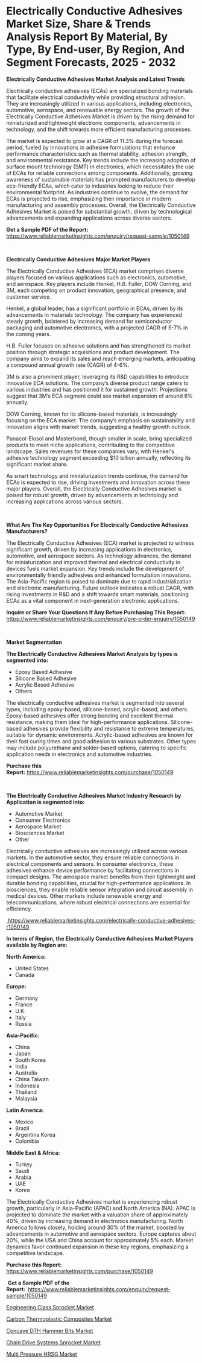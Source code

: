<p><h1>Electrically Conductive Adhesives Market Size, Share & Trends Analysis Report By Material, By Type, By End-user, By Region, And Segment Forecasts, 2025 - 2032</h1></p><p><strong>Electrically Conductive Adhesives Market Analysis and Latest Trends</strong></p>
<p><p>Electrically conductive adhesives (ECAs) are specialized bonding materials that facilitate electrical conductivity while providing structural adhesion. They are increasingly utilized in various applications, including electronics, automotive, aerospace, and renewable energy sectors. The growth of the Electrically Conductive Adhesives Market is driven by the rising demand for miniaturized and lightweight electronic components, advancements in technology, and the shift towards more efficient manufacturing processes.</p><p>The market is expected to grow at a CAGR of 11.3% during the forecast period, fueled by innovations in adhesive formulations that enhance performance characteristics such as thermal stability, adhesion strength, and environmental resistance. Key trends include the increasing adoption of surface mount technology (SMT) in electronics, which necessitates the use of ECAs for reliable connections among components. Additionally, growing awareness of sustainable materials has prompted manufacturers to develop eco-friendly ECAs, which cater to industries looking to reduce their environmental footprint. As industries continue to evolve, the demand for ECAs is projected to rise, emphasizing their importance in modern manufacturing and assembly processes. Overall, the Electrically Conductive Adhesives Market is poised for substantial growth, driven by technological advancements and expanding applications across diverse sectors.</p></p>
<p><strong>Get a Sample PDF of the Report:&nbsp;</strong> <a href="https://www.reliablemarketinsights.com/enquiry/request-sample/1050149?utm_campaign=3520&utm_medium=2&utm_source=Github&utm_content=ia&utm_term=01042025&utm_id=electrically-conductive-adhesives">https://www.reliablemarketinsights.com/enquiry/request-sample/1050149</a></p>
<p>&nbsp;</p>
<p><strong>Electrically Conductive Adhesives Major Market Players</strong></p>
<p><p>The Electrically Conductive Adhesives (ECA) market comprises diverse players focused on various applications such as electronics, automotive, and aerospace. Key players include Henkel, H.B. Fuller, DOW Corning, and 3M, each competing on product innovation, geographical presence, and customer service.</p><p>Henkel, a global leader, has a significant portfolio in ECAs, driven by its advancements in materials technology. The company has experienced steady growth, bolstered by increasing demand for semiconductor packaging and automotive electronics, with a projected CAGR of 5-7% in the coming years.</p><p>H.B. Fuller focuses on adhesive solutions and has strengthened its market position through strategic acquisitions and product development. The company aims to expand its sales and reach emerging markets, anticipating a compound annual growth rate (CAGR) of 4-6%.</p><p>3M is also a prominent player, leveraging its R&D capabilities to introduce innovative ECA solutions. The company’s diverse product range caters to various industries and has positioned it for sustained growth. Projections suggest that 3M’s ECA segment could see market expansion of around 6% annually.</p><p>DOW Corning, known for its silicone-based materials, is increasingly focusing on the ECA market. The company’s emphasis on sustainability and innovation aligns with market trends, suggesting a healthy growth outlook.</p><p>Panacol-Elosol and Masterbond, though smaller in scale, bring specialized products to meet niche applications, contributing to the competitive landscape. Sales revenues for these companies vary, with Henkel's adhesive technology segment exceeding $10 billion annually, reflecting its significant market share.</p><p>As smart technology and miniaturization trends continue, the demand for ECAs is expected to rise, driving investments and innovation across these major players. Overall, the Electrically Conductive Adhesives market is poised for robust growth, driven by advancements in technology and increasing applications across various sectors.</p></p>
<p>&nbsp;</p>
<p><strong>What Are The Key Opportunities For Electrically Conductive Adhesives Manufacturers?</strong></p>
<p><p>The Electrically Conductive Adhesives (ECA) market is projected to witness significant growth, driven by increasing applications in electronics, automotive, and aerospace sectors. As technology advances, the demand for miniaturization and improved thermal and electrical conductivity in devices fuels market expansion. Key trends include the development of environmentally friendly adhesives and enhanced formulation innovations. The Asia-Pacific region is poised to dominate due to rapid industrialization and electronic manufacturing. Future outlook indicates a robust CAGR, with rising investments in R&D and a shift towards smart materials, positioning ECAs as a vital component in next-generation electronic applications.</p></p>
<p><strong>Inquire or Share Your Questions If Any Before Purchasing This Report:</strong> <a href="https://www.reliablemarketinsights.com/enquiry/pre-order-enquiry/1050149?utm_campaign=3520&utm_medium=2&utm_source=Github&utm_content=ia&utm_term=01042025&utm_id=electrically-conductive-adhesives">https://www.reliablemarketinsights.com/enquiry/pre-order-enquiry/1050149</a></p>
<p>&nbsp;</p>
<p><strong>Market Segmentation</strong></p>
<p><strong>The Electrically Conductive Adhesives Market Analysis by types is segmented into:</strong></p>
<p><ul><li>Epoxy Based Adhesive</li><li>Silicone Based Adhesive</li><li>Acrylic Based Adhesive</li><li>Others</li></ul></p>
<p><p>The electrically conductive adhesives market is segmented into several types, including epoxy-based, silicone-based, acrylic-based, and others. Epoxy-based adhesives offer strong bonding and excellent thermal resistance, making them ideal for high-performance applications. Silicone-based adhesives provide flexibility and resistance to extreme temperatures, suitable for dynamic environments. Acrylic-based adhesives are known for their fast curing times and good adhesion to various substrates. Other types may include polyurethane and solder-based options, catering to specific application needs in electronics and automotive industries.</p></p>
<p><strong>Purchase this Report:&nbsp;</strong><a href="https://www.reliablemarketinsights.com/purchase/1050149?utm_campaign=3520&utm_medium=2&utm_source=Github&utm_content=ia&utm_term=01042025&utm_id=electrically-conductive-adhesives">https://www.reliablemarketinsights.com/purchase/1050149</a></p>
<p>&nbsp;</p>
<p><strong>The Electrically Conductive Adhesives Market Industry Research by Application is segmented into:</strong></p>
<p><ul><li>Automotive Market</li><li>Consumer Electronics</li><li>Aerospace Market</li><li>Biosciences Market</li><li>Other</li></ul></p>
<p><p>Electrically conductive adhesives are increasingly utilized across various markets. In the automotive sector, they ensure reliable connections in electrical components and sensors. In consumer electronics, these adhesives enhance device performance by facilitating connections in compact designs. The aerospace market benefits from their lightweight and durable bonding capabilities, crucial for high-performance applications. In biosciences, they enable reliable sensor integration and circuit assembly in medical devices. Other markets include renewable energy and telecommunications, where robust electrical connections are essential for efficiency.</p></p>
<p><a href="https://www.reliablemarketinsights.com/electrically-conductive-adhesives-r1050149?utm_campaign=3520&utm_medium=2&utm_source=Github&utm_content=ia&utm_term=01042025&utm_id=electrically-conductive-adhesives">&nbsp;https://www.reliablemarketinsights.com/electrically-conductive-adhesives-r1050149</a></p>
<p><strong>In terms of Region, the Electrically Conductive Adhesives Market Players available by Region are:</strong></p>
<p>
    <p> <strong> North America: </strong>
        <ul>
            <li>United States</li>
            <li>Canada</li>
        </ul>
        </p> 
    <p> <strong> Europe: </strong>
        <ul>
            <li>Germany</li>
            <li>France</li>
            <li>U.K.</li>
            <li>Italy</li>
            <li>Russia</li>
        </ul>
        </p> 
    <p> <strong> Asia-Pacific: </strong>
        <ul>
            <li>China</li>
            <li>Japan</li>
            <li>South Korea</li>
            <li>India</li>
            <li>Australia</li>
            <li>China Taiwan</li>
            <li>Indonesia</li>
            <li>Thailand</li>
            <li>Malaysia</li>
        </ul>
        </p> 
    <p> <strong> Latin America: </strong>
        <ul>
            <li>Mexico</li>
            <li>Brazil</li>
            <li>Argentina Korea</li>
            <li>Colombia</li>
        </ul>
        </p> 
    <p> <strong> Middle East & Africa: </strong>
        <ul>
            <li>Turkey</li>
            <li>Saudi</li>
            <li>Arabia</li>
            <li>UAE</li>
            <li>Korea</li>
        </ul>
    </p>
    </p>
<p><p>The Electrically Conductive Adhesives market is experiencing robust growth, particularly in Asia-Pacific (APAC) and North America (NA). APAC is projected to dominate the market with a valuation share of approximately 40%, driven by increasing demand in electronics manufacturing. North America follows closely, holding around 30% of the market, boosted by advancements in automotive and aerospace sectors. Europe captures about 20%, while the USA and China account for approximately 5% each. Market dynamics favor continued expansion in these key regions, emphasizing a competitive landscape.</p></p>
<p><strong>Purchase this Report: </strong><a href="https://www.reliablemarketinsights.com/purchase/1050149?utm_campaign=3520&utm_medium=2&utm_source=Github&utm_content=ia&utm_term=01042025&utm_id=electrically-conductive-adhesives">https://www.reliablemarketinsights.com/purchase/1050149</a></p>
<p>&nbsp;<strong>Get a Sample PDF of the Report:&nbsp;&nbsp;</strong><a href="https://www.reliablemarketinsights.com/enquiry/request-sample/1050149?utm_campaign=3520&utm_medium=2&utm_source=Github&utm_content=ia&utm_term=01042025&utm_id=electrically-conductive-adhesives">https://www.reliablemarketinsights.com/enquiry/request-sample/1050149</a></p>
<p><strong></strong></p>
<p><p><a href="https://www.linkedin.com/pulse/according-market-research-engineering-class-sprocket-size-i4ihc?utm_campaign=3520&utm_medium=2&utm_source=Github&utm_content=ia&utm_term=01042025&utm_id=electrically-conductive-adhesives">Engineering Class Sprocket Market</a></p><p><a href="https://github.com/naomaroaoonv/Market-Research-Report-List-1/blob/main/carbon-thermoplastic-composites-market.md?utm_campaign=3520&utm_medium=2&utm_source=Github&utm_content=ia&utm_term=01042025&utm_id=electrically-conductive-adhesives">Carbon Thermoplastic Composites Market</a></p><p><a href="https://www.linkedin.com/pulse/financial-overview-market-analysis-concave-dth-hammer-bits-lmtdf?utm_campaign=3520&utm_medium=2&utm_source=Github&utm_content=ia&utm_term=01042025&utm_id=electrically-conductive-adhesives">Concave DTH Hammer Bits Market</a></p><p><a href="https://www.linkedin.com/pulse/chain-drive-systems-sprocket-market-global-regional-analysis-thhzc?utm_campaign=3520&utm_medium=2&utm_source=Github&utm_content=ia&utm_term=01042025&utm_id=electrically-conductive-adhesives">Chain Drive Systems Sprocket Market</a></p><p><a href="https://www.linkedin.com/pulse/multi-pressure-hrsg-market-indicators-size-regional-breakdown-aeelc?utm_campaign=3520&utm_medium=2&utm_source=Github&utm_content=ia&utm_term=01042025&utm_id=electrically-conductive-adhesives">Multi Pressure HRSG Market</a></p></p>